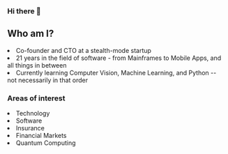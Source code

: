 ### Hi there 👋

<!--
**DebangaP/debangap** is a ✨ _special_ ✨ repository because its `README.md` (this file) appears on your GitHub profile.

Here are some ideas to get you started:

- 🔭 I’m currently working on ...
- 🌱 I’m currently learning ...
- 👯 I’m looking to collaborate on ...
- 🤔 I’m looking for help with ...
- 💬 Ask me about ...
- 📫 How to reach me: ...
- 😄 Pronouns: ...
- ⚡ Fun fact: ...
-->

<H2>Who am I? </H2>
<li> Co-founder and CTO at a stealth-mode startup 
<li> 21 years in the field of software - from Mainframes to Mobile Apps, and all things in between

<li> Currently learning Computer Vision, Machine Learning, and Python -- not necessarily in that order

<H3> Areas of interest</H3>
<li> Technology
  <li> Software
    <li> Insurance
      <li> Financial Markets
        <li> Quantum Computing
  
